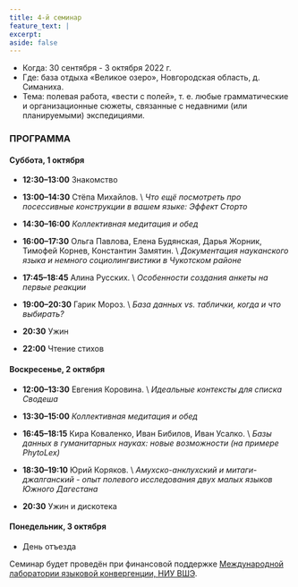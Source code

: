 ```yaml
---
title: 4-й семинар
feature_text: |
excerpt: 
aside: false
---
```


- Когда: 30 сентября - 3 октября 2022 г.
- Где: база отдыха «Великое озеро», Новгородская область, д. Симаниха.
- Тема: полевая работа, «вести с полей», т. е. любые грамматические и организационные сюжеты, связанные с недавними (или планируемыми) экспедициями. 

### ПРОГРАММА

#### Суббота, 1 октября

- **12:30–13:00** Знакомство
- **13:00–14:30** Стёпа Михайлов. \\
*Что ещё посмотреть про посессивные конструкции в вашем языке: Эффект Сторто*

- **14:30–16:00** *Коллективная медитация и обед*

- **16:00–17:30** Ольга Павлова, Елена Будянская, Дарья Жорник, Тимофей Корнев, Константин Замятин. \\
*Документация науканского языка и немного социолингвистики в Чукотском районе*

- **17:45–18:45** Алина Русских. \\
*Особенности создания анкеты на первые реакции*

- **19:00–20:30** Гарик Мороз. \\
*База данных vs. таблички, когда и что выбирать?*

- **20:30** Ужин
- **22:00** Чтение стихов

#### Воскресенье, 2 октября

- **12:00–13:30** Евгения Коровина. \\
*Идеальные контексты для списка Сводеша*

- **13:30–15:00** *Коллективная медитация и обед*

- **16:45–18:15** Кира Коваленко, Иван Бибилов, Иван Усалко. \\
*Базы данных в гуманитарных науках: новые возможности (на примере PhytoLex)*

- **18:30–19:10** Юрий Коряков. \\
*Амухско-анклухский и митаги-джалганский - опыт полевого исследования двух малых языков Южного Дагестана*

- **20:30** Ужин и дискотека

#### Понедельник, 3 октября

- День отъезда

Семинар будет проведён при финансовой поддержке [Международной лаборатории языковой конвергенции, НИУ ВШЭ](https://ilcl.hse.ru/).
